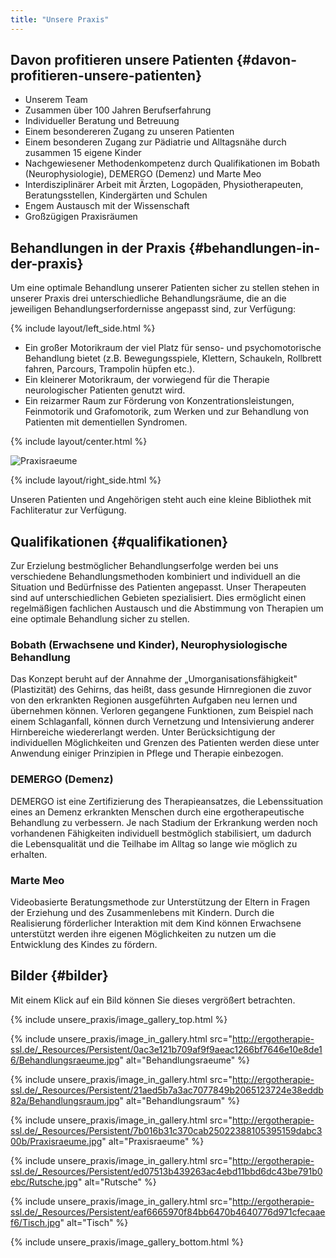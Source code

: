 ```yaml
---
title: "Unsere Praxis"
---
```


## Davon profitieren unsere Patienten {#davon-profitieren-unsere-patienten}

- Unserem Team
- Zusammen über 100 Jahren Berufserfahrung
- Individueller Beratung und Betreuung
- Einem besondereren Zugang zu unseren Patienten
- Einem besonderen Zugang zur Pädiatrie und Alltagsnähe durch zusammen 15 eigene Kinder
- Nachgewiesener Methodenkompetenz durch Qualifikationen im Bobath (Neurophysiologie), DEMERGO (Demenz) und Marte Meo
- Interdisziplinärer Arbeit mit Ärzten, Logopäden, Physiotherapeuten, Beratungsstellen, Kindergärten und Schulen
- Engem Austausch mit der Wissenschaft
- Großzügigen Praxisräumen

## Behandlungen in der Praxis {#behandlungen-in-der-praxis}

Um eine optimale Behandlung unserer Patienten sicher zu stellen stehen in unserer Praxis drei unterschiedliche Behandlungsräume, die an die jeweiligen Behandlungserfordernisse angepasst sind, zur Verfügung:

{% include layout/left_side.html %}

- Ein großer Motorikraum der viel Platz für senso- und psychomotorische Behandlung bietet (z.B. Bewegungsspiele, Klettern, Schaukeln, Rollbrett fahren, Parcours, Trampolin hüpfen etc.).
- Ein kleinerer Motorikraum, der vorwiegend für die Therapie neurologischer Patienten genutzt wird.
- Ein reizarmer Raum zur Förderung von Konzentrationsleistungen, Feinmotorik und Grafomotorik, zum Werken und zur Behandlung von Patienten mit dementiellen Syndromen.

{% include layout/center.html %}

![Praxisraeume](http://ergotherapie-ssl.de/_Resources/Persistent/c061e8c90199f364a696db521fe3daa5838f6499/Praxisraeume-1140x855.jpg)

{% include layout/right_side.html %}

Unseren Patienten und Angehörigen steht auch eine kleine Bibliothek mit Fachliteratur zur Verfügung.

## Qualifikationen {#qualifikationen}

Zur Erzielung bestmöglicher Behandlungserfolge werden bei uns verschiedene Behandlungsmethoden kombiniert und individuell an die Situation und Bedürfnisse des Patienten angepasst. Unser Therapeuten sind auf unterschiedlichen Gebieten spezialisiert. Dies ermöglicht einen regelmäßigen fachlichen Austausch und die Abstimmung von Therapien um eine optimale Behandlung sicher zu stellen.

### Bobath (Erwachsene und Kinder), Neurophysiologische Behandlung

Das Konzept beruht auf der Annahme der „Umorganisationsfähigkeit" (Plastizität) des Gehirns, das heißt, dass gesunde Hirnregionen die zuvor von den erkrankten Regionen ausgeführten Aufgaben neu lernen und übernehmen können. Verloren gegangene Funktionen, zum Beispiel nach einem Schlaganfall, können durch Vernetzung und Intensivierung anderer Hirnbereiche wiedererlangt werden. Unter Berücksichtigung der individuellen Möglichkeiten und Grenzen des Patienten werden diese unter Anwendung einiger Prinzipien in Pflege und Therapie einbezogen.

### DEMERGO (Demenz)

DEMERGO ist eine Zertifizierung des Therapieansatzes, die Lebenssituation eines an Demenz erkrankten Menschen durch eine ergotherapeutische Behandlung zu verbessern. Je nach Stadium der Erkrankung werden noch vorhandenen Fähigkeiten individuell bestmöglich stabilisiert, um dadurch die Lebensqualität und die Teilhabe im Alltag so lange wie möglich zu erhalten.

### Marte Meo

Videobasierte Beratungsmethode zur Unterstützung der Eltern in Fragen der Erziehung und des Zusammenlebens mit Kindern. Durch die Realisierung förderlicher Interaktion mit dem Kind können Erwachsene unterstützt werden ihre eigenen Möglichkeiten zu nutzen um die Entwicklung des Kindes zu fördern.

## Bilder {#bilder}

Mit einem Klick auf ein Bild können Sie dieses vergrößert betrachten.

{% include unsere_praxis/image_gallery_top.html %}

{% include unsere_praxis/image_in_gallery.html src="http://ergotherapie-ssl.de/_Resources/Persistent/0ac3e121b709af9f9aeac1266bf7646e10e8de16/Behandlungsraeume.jpg" alt="Behandlungsraeume" %}

{% include unsere_praxis/image_in_gallery.html src="http://ergotherapie-ssl.de/_Resources/Persistent/21aed5b7a3ac7077849b2065123724e38eddb82a/Behandlungsraum.jpg" alt="Behandlungsraum" %}

{% include unsere_praxis/image_in_gallery.html src="http://ergotherapie-ssl.de/_Resources/Persistent/7b016b31c370cab25022388105395159dabc300b/Praxisraeume.jpg" alt="Praxisraeume" %}

{% include unsere_praxis/image_in_gallery.html src="http://ergotherapie-ssl.de/_Resources/Persistent/ed07513b439263ac4ebd11bbd6dc43be791b0ebc/Rutsche.jpg" alt="Rutsche" %}

{% include unsere_praxis/image_in_gallery.html src="http://ergotherapie-ssl.de/_Resources/Persistent/eaf6665970f84bb6470b4640776d971cfecaaef6/Tisch.jpg" alt="Tisch" %}

{% include unsere_praxis/image_gallery_bottom.html %}
